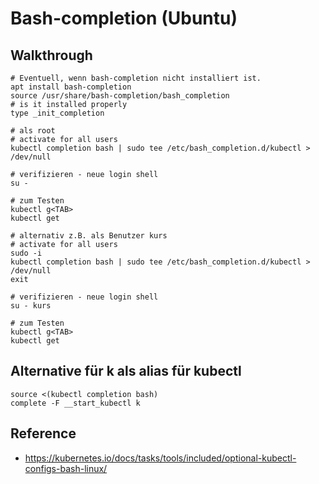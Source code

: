 # Bash-completion (Ubuntu) 

## Walkthrough 

```
# Eventuell, wenn bash-completion nicht installiert ist.
apt install bash-completion
source /usr/share/bash-completion/bash_completion
# is it installed properly 
type _init_completion
```

```
# als root 
# activate for all users 
kubectl completion bash | sudo tee /etc/bash_completion.d/kubectl > /dev/null

# verifizieren - neue login shell
su -

# zum Testen
kubectl g<TAB> 
kubectl get 
```

```
# alternativ z.B. als Benutzer kurs 
# activate for all users 
sudo -i 
kubectl completion bash | sudo tee /etc/bash_completion.d/kubectl > /dev/null
exit

# verifizieren - neue login shell
su - kurs

# zum Testen
kubectl g<TAB> 
kubectl get 

```

## Alternative für k als alias für kubectl 

```
source <(kubectl completion bash)
complete -F __start_kubectl k

```

## Reference 

  * https://kubernetes.io/docs/tasks/tools/included/optional-kubectl-configs-bash-linux/
